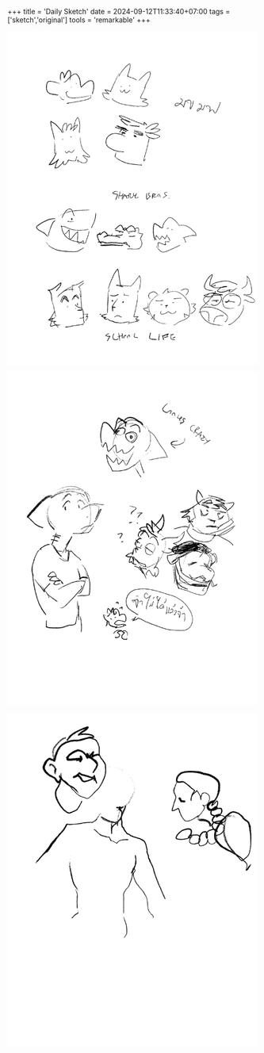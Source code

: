 +++
title = 'Daily Sketch'
date = 2024-09-12T11:33:40+07:00
tags = ['sketch','original']
tools = 'remarkable'
+++

![Sketch Art](Drawing2024-page1.png 'Sketch 1')

![Sketch Art](Drawing2024-page2.png 'Sketch 2')

![Sketch Art](Drawing2024-page3.png 'Sketch 3')
